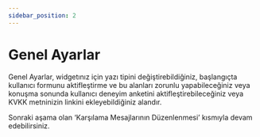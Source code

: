 ```yaml
---
sidebar_position: 2
---
```


#  Genel Ayarlar

Genel Ayarlar, widgetınız için yazı tipini değiştirebildiğiniz, başlangıçta kullanıcı formunu aktifleştirme ve bu alanları zorunlu yapabileceğiniz veya konuşma sonunda kullanıcı deneyim anketini aktifleştirebileceğiniz veya KVKK metninizin linkini ekleyebildiğiniz alandır.

Sonraki aşama olan ‘Karşılama Mesajlarının Düzenlenmesi’ kısmıyla devam edebilirsiniz.